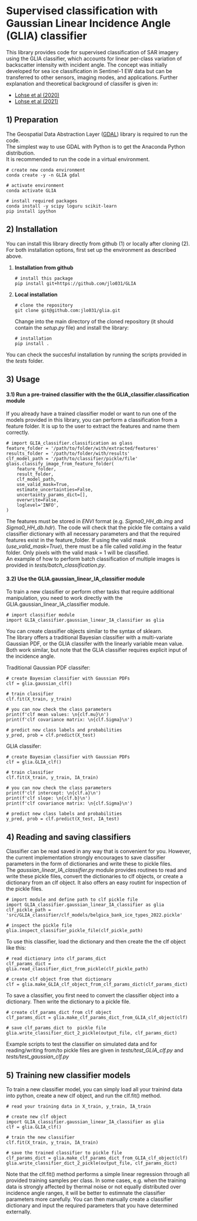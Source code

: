 # Supervised classification with Gaussian Linear Incidence Angle (GLIA) classifier

This library provides code for supervised classification of SAR imagery using the GLIA classifier, which accounts for linear per-class variation of backscatter intensity with incident angle. The concept was initially developed for sea ice classification in Sentinel-1 EW data but can be transferred to other sensors, imaging modes, and applications. Further explanation and theoretical background of classifer is given in:
- [Lohse et al (2020)]
- [Lohse et al (2021)]



## 1) Preparation
The Geospatial Data Abstraction Layer ([GDAL]) library is required to run the code.  
The simplest way to use GDAL with Python is to get the Anaconda Python distribution.  
It is recommended to run the code in a virtual environment.

    # create new conda environment
    conda create -y -n GLIA gdal
    
    # activate environment
    conda activate GLIA
    
    # install required packages
    conda install -y scipy loguru scikit-learn
    pip install ipython


## 2) Installation

You can install this library directly from github (1) or locally after cloning (2).  
For both installation options, first set up the environment as described above.

1. **Installation from github**

       # install this package
       pip install git+https://github.com/jlo031/GLIA

2. **Local installation**

       # clone the repository
       git clone git@github.com:jlo031/glia.git

   Change into the main directory of the cloned repository (it should contain the *setup.py* file) and install the library:

       # installation
       pip install .

You can check the succesful installation by running the scripts provided in the *tests* folder.


## 3) Usage

#### 3.1) Run a pre-trained classifier with the the GLIA_classifier.classification module

If you already have a trained classifier model or want to run one of the models provided in this library, you can perform a classification from a feature folder. It is up to the user to extract the features and name them correctly.

    # import GLIA_classifier.classification as glass
    feature_folder = '/path/to/folder/with/extracted/features'
    results_folder = '/path/to/folder/with/results'
    clf_model_path = '/path/to/classifier/pickle/file'
    glass.classify_image_from_feature_folder(
        feature_folder,
        result_folder,
        clf_model_path,
        use_valid_mask=True,
        estimate_uncertainties=False,
        uncertainty_params_dict=[],
        overwrite=False,
        loglevel='INFO',
    )

The features must be stored in *ENVI* format (e.g. *Sigma0_HH_db.img* and *Sigma0_HH_db.hdr*). The code will check that the pickle file contains a valid classifier dictionary with all necessary parameters and that the required features exist in the feature_folder. If using the valid mask (*use_valid_mask=True*), there must be a file called *valid.img* in the featur folder. Only pixels with the valid mask = 1 will be classified.  
An example of how to perform batch classification of multiple images is provided in *tests/batch_classification.py*.

#### 3.2) Use the GLIA.gaussian_linear_IA_classifier module

To train a new classifier or perform other tasks that require additional manipulation, you need to work directly with the GLIA.gaussian_linear_IA_classifier module.

    # import classifier module
    import GLIA_classifier.gaussian_linear_IA_classifier as glia

You can create classifier objects similar to the syntax of sklearn.  
The library offers a traditional Bayesian classifier with a multi-variate Gaussian PDF, or the GLIA classifer with the linearly variable mean value.
Both work similar, but note that the GLIA classifier requires explicit input of the incidence angle.

Traditional Gaussian PDF classifer:

    # create Bayesian classifier with Gaussian PDFs
    clf = glia.gaussian_clf()

    # train classifier
    clf.fit(X_train, y_train)

    # you can now check the class parameters
    print(f'clf mean values: \n{clf.mu}\n')
    print(f'clf covariance matrix: \n{clf.Sigma}\n')

    # predict new class labels and probabilities
    y_pred, prob = clf.predict(X_test)

GLIA classifer:

    # create Bayesian classifier with Gaussian PDFs
    clf = glia.GLIA_clf()

    # train classifier
    clf.fit(X_train, y_train, IA_train)

    # you can now check the class parameters
    print(f'clf intercept: \n{clf.a}\n')
    print(f'clf slope: \n{clf.b}\n')
    print(f'clf covariance matrix: \n{clf.Sigma}\n')

    # predict new class labels and probabilities
    y_pred, prob = clf.predict(X_test, IA_test)


## 4) Reading and saving classifiers

Classifier can be read saved in any way that is convenient for you. However, the current implementation strongly encourages to save classifier parameters in the form of dictionaries and write these to pickle files.  
The *gaussian_linear_IA_classifier.py* module provides routines to read and write these pickle files, convert the dictionaries to clf objects, or create a dictionary from an clf object. It also offers an easy routint for inspection of the pickle files.

    # import module and define path to clf pickle file
    import GLIA_classifier.gaussian_linear_IA_classifier as glia
    clf_pickle_path = 'src/GLIA_classifier/clf_models/belgica_bank_ice_types_2022.pickle'

    # inspect the pickle file
    glia.inspect_classifier_pickle_file(clf_pickle_path)

To use this classifier, load the dictionary and then create the the clf object like this:

    # read dictionary into clf_params_dict
    clf_params_dict = glia.read_classifier_dict_from_pickle(clf_pickle_path)

    # create clf object from that dictionary
    clf = glia.make_GLIA_clf_object_from_clf_params_dict(clf_params_dict)

To save a classifier, you first need to convert the classifier object into a dictionary. Then write the dictionary to a pickle file.

    # create clf_params_dict from clf object
    clf_params_dict = glia.make_clf_params_dict_from_GLIA_clf_object(clf)
    
    # save clf_params_dict to  pickle file
    glia.write_classifier_dict_2_pickle(output_file, clf_params_dict)

Example scripts to test the classifier on simulated data and for reading/writing from/to pickle files are given in *tests/test_GLIA_clf.py* and *tests/test_gaussian_clf.py*


## 5) Training new classifier models

To train a new classifier model, you can simply load all your trainind data into python, create a new clf object, and run the clf.fit() method.

    # read your training data in X_train, y_train, IA_train

    # create new clf object
    import GLIA_classifier.gaussian_linear_IA_classifier as glia
    clf = glia.GLIA_clf()

    # train the new classifier
    clf.fit(X_train, y_train, IA_train)

    # save the trained classifier to pickle file 
    clf_params_dict = glia.make_clf_params_dict_from_GLIA_clf_object(clf)
    glia.write_classifier_dict_2_pickle(output_file, clf_params_dict)

Note that the clf.fit() method performs a simple linear regression through all provided training samples per class.
In some cases, e.g. when the training data is strongly affected by thermal noise or not equally distributed over incidence angle ranges, it will be better to estimnate the classifier parameters more carefully.
You can then manually create a classifier dictionary and input the required parameters that you have determined externally.


[GDAL]: https://gdal.org/
[Lohse et al (2020)]: https://www.researchgate.net/publication/342396165_Mapping_sea-ice_types_from_Sentinel-1_considering_the_surface-type_dependent_effect_of_incidence_angle
[Lohse et al (2021)]: https://www.researchgate.net/publication/349055291_Incident_Angle_Dependence_of_Sentinel-1_Texture_Features_for_Sea_Ice_Classification
